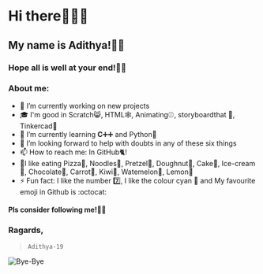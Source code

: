 # Hi there🙋🏻‍♂️
## My name is Adithya!👦🏻
### Hope all is well at your end!🤞🏻
### About me:
- 🔭 I’m currently working on new projects
- 🎓 I'm  good in Scratch😸, HTML🕸️, Animating⚾, storyboardthat 💬, Tinkercad🔌
- 🌱 I’m currently learning **C**➕➕ and Python🐍
- 🤔 I’m looking forward to help with doubts in any of these six things 
- 📫 How to reach me: In GitHub🐈!
- 🥣I like eating Pizza🍕, Noodles🍜, Pretzel🥨, Doughnut🍩, Cake🍰, Ice-cream🍨, Chocolate🍫, Carrot🥕, Kiwi🥝, Watemelon🍉, Lemon🍋
- ⚡ Fun fact: I like the number 7️⃣, I like the colour cyan 🔵 and My favourite emoji in Github is :octocat: 
#### Pls consider following me!🙏🏻

### Ragards,
> ```Adithya-19```

![Bye-Bye](https://myoctocat.com/assets/images/base-octocat.svg)
